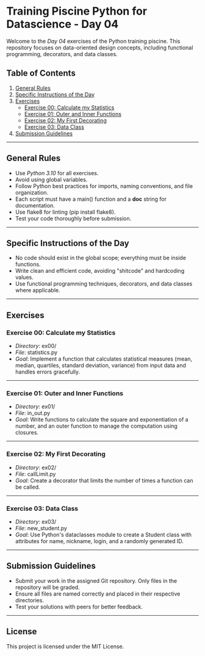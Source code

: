 # Training Piscine Python for Datascience - Day 04

Welcome to the *Day 04* exercises of the Python training piscine. This repository focuses on data-oriented design concepts, including functional programming, decorators, and data classes.

## Table of Contents

1. [General Rules](#general-rules)
2. [Specific Instructions of the Day](#specific-instructions-of-the-day)
3. [Exercises](#exercises)
   - [Exercise 00: Calculate my Statistics](#exercise-00-calculate-my-statistics)
   - [Exercise 01: Outer and Inner Functions](#exercise-01-outer-and-inner-functions)
   - [Exercise 02: My First Decorating](#exercise-02-my-first-decorating)
   - [Exercise 03: Data Class](#exercise-03-data-class)
4. [Submission Guidelines](#submission-guidelines)

---

## General Rules

- Use *Python 3.10* for all exercises.
- Avoid using global variables.
- Follow Python best practices for imports, naming conventions, and file organization.
- Each script must have a main() function and a __doc__ string for documentation.
- Use flake8 for linting (pip install flake8).
- Test your code thoroughly before submission.

---

## Specific Instructions of the Day

- No code should exist in the global scope; everything must be inside functions.
- Write clean and efficient code, avoiding "shitcode" and hardcoding values.
- Use functional programming techniques, decorators, and data classes where applicable.

---

## Exercises

### Exercise 00: Calculate my Statistics
- *Directory*: ex00/
- *File*: statistics.py
- *Goal*: Implement a function that calculates statistical measures (mean, median, quartiles, standard deviation, variance) from input data and handles errors gracefully.

---

### Exercise 01: Outer and Inner Functions
- *Directory*: ex01/
- *File*: in_out.py
- *Goal*: Write functions to calculate the square and exponentiation of a number, and an outer function to manage the computation using closures.

---

### Exercise 02: My First Decorating
- *Directory*: ex02/
- *File*: callLimit.py
- *Goal*: Create a decorator that limits the number of times a function can be called.

---

### Exercise 03: Data Class
- *Directory*: ex03/
- *File*: new_student.py
- *Goal*: Use Python's dataclasses module to create a Student class with attributes for name, nickname, login, and a randomly generated ID.

---

## Submission Guidelines

- Submit your work in the assigned Git repository. Only files in the repository will be graded.
- Ensure all files are named correctly and placed in their respective directories.
- Test your solutions with peers for better feedback.

---

## License

This project is licensed under the MIT License.